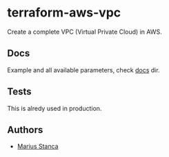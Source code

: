 # terraform-aws-vpc

Create a complete VPC (Virtual Private Cloud) in AWS.

## Docs

Example and all available parameters, check [docs](docs/) dir.

## Tests

This is alredy used in production.

## Authors

* [Marius Stanca](mailto:me@marius.xyz)
